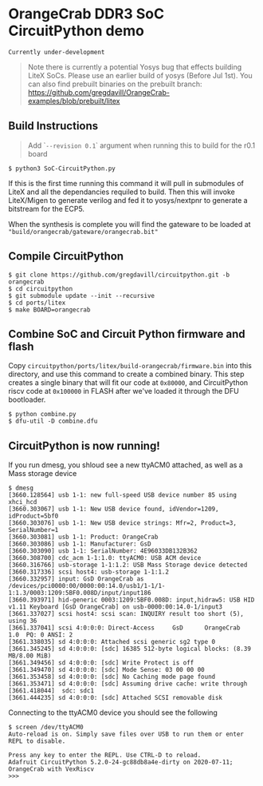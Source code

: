 # OrangeCrab DDR3 SoC CircuitPython demo

``` Currently under-development ``` 

> Note there is currently a potential Yosys bug that effects building LiteX SoCs. Please use an earlier build of yosys (Before Jul 1st). You can also find prebuilt binaries on the prebuilt branch: https://github.com/gregdavill/OrangeCrab-examples/blob/prebuilt/litex


## Build Instructions
> Add \``--revision 0.1`\` argument when running this to build for the r0.1 board
```console
$ python3 SoC-CircuitPython.py
 ```

If this is the first time running this command it will pull in submodules of LiteX and all the dependancies requiled to build. Then this will invoke LiteX/Migen to generate verilog and fed it to yosys/nextpnr to generate a bitstream for the ECP5.

When the synthesis is complete you will find the gateware to be loaded at `"build/orangecrab/gateware/orangecrab.bit"`

## Compile CircuitPython
```console
$ git clone https://github.com/gregdavill/circuitpython.git -b orangecrab
$ cd circuitpython 
$ git submodule update --init --recursive
$ cd ports/litex
$ make BOARD=orangecrab
```

## Combine SoC and Circuit Python firmware and flash
Copy `circuitpython/ports/litex/build-orangecrab/firmware.bin` into this directory, and use this command to create a combined binary.
This step creates a single binary that will fit our code at `0x80000`, and CircuitPython riscv code at `0x100000` in FLASH after we've loaded it through the DFU bootloader.
 ```console
$ python combine.py
$ dfu-util -D combine.dfu
 ```

## CircuitPython is now running!

If you run dmesg, you shloud see a new ttyACM0 attached, as well as a Mass storage device
```console
$ dmesg
[3660.128564] usb 1-1: new full-speed USB device number 85 using xhci_hcd
[3660.303067] usb 1-1: New USB device found, idVendor=1209, idProduct=5bf0
[3660.303076] usb 1-1: New USB device strings: Mfr=2, Product=3, SerialNumber=1
[3660.303081] usb 1-1: Product: OrangeCrab
[3660.303086] usb 1-1: Manufacturer: GsD
[3660.303090] usb 1-1: SerialNumber: 4E96033DB132B362
[3660.308700] cdc_acm 1-1:1.0: ttyACM0: USB ACM device
[3660.316766] usb-storage 1-1:1.2: USB Mass Storage device detected
[3660.317336] scsi host4: usb-storage 1-1:1.2
[3660.332957] input: GsD OrangeCrab as /devices/pci0000:00/0000:00:14.0/usb1/1-1/1-1:1.3/0003:1209:5BF0.008D/input/input186
[3660.393971] hid-generic 0003:1209:5BF0.008D: input,hidraw5: USB HID v1.11 Keyboard [GsD OrangeCrab] on usb-0000:00:14.0-1/input3
[3661.337027] scsi host4: scsi scan: INQUIRY result too short (5), using 36
[3661.337041] scsi 4:0:0:0: Direct-Access     GsD      OrangeCrab       1.0  PQ: 0 ANSI: 2
[3661.338035] sd 4:0:0:0: Attached scsi generic sg2 type 0
[3661.345245] sd 4:0:0:0: [sdc] 16385 512-byte logical blocks: (8.39 MB/8.00 MiB)
[3661.349456] sd 4:0:0:0: [sdc] Write Protect is off
[3661.349470] sd 4:0:0:0: [sdc] Mode Sense: 03 00 00 00
[3661.353458] sd 4:0:0:0: [sdc] No Caching mode page found
[3661.353471] sd 4:0:0:0: [sdc] Assuming drive cache: write through
[3661.418044]  sdc: sdc1
[3661.444235] sd 4:0:0:0: [sdc] Attached SCSI removable disk
```

Connecting to the ttyACM0 device you should see the following
```console
$ screen /dev/ttyACM0
Auto-reload is on. Simply save files over USB to run them or enter REPL to disable.

Press any key to enter the REPL. Use CTRL-D to reload.
Adafruit CircuitPython 5.2.0-24-gc88db8a4e-dirty on 2020-07-11; OrangeCrab with VexRiscv
>>> 
```